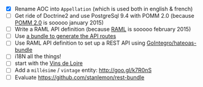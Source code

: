 - [x] Rename AOC into `Appellation` (which is used both in english & french)
- [ ] Get ride of Doctrine2 and use PostgreSql 9.4 with POMM 2.0 (because [POMM 2.0](http://www.pomm-project.org/) is sooooo january 2015)
- [ ] Write a RAML API definition (because [RAML](http://raml.org/) is sooooo february 2015)
- [ ] Use [a bundle to generate the API routes](https://github.com/creads/api2symfony-bundle)
- [ ] Use RAML API definition to set up a REST API using [GoIntegro/hateoas-bundle](https://github.com/GoIntegro/hateoas-bundle)
- [ ] i18N all the things!
- [ ] start with the [Vins de Loire](http://www.vinsvaldeloire.fr/SiteGP/FR/)
- [ ] Add a `millésime` / `vintage` entity: http://goo.gl/k7R0nS
- [ ] Evaluate https://github.com/stanlemon/rest-bundle
